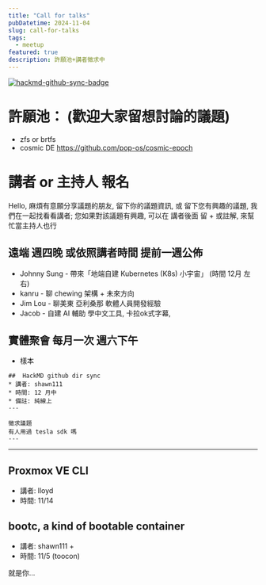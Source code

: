 ```yaml
---
title: "Call for talks"
pubDatetime: 2024-11-04
slug: call-for-talks
tags:
  - meetup
featured: true
description: 許願池+講者徵求中
---
```


[![hackmd-github-sync-badge](https://hackmd.io/0oDa0w0ESau0Qo6kCdoPOA/badge)](https://hackmd.io/0oDa0w0ESau0Qo6kCdoPOA)

# 許願池： (歡迎大家留想討論的議題)

- zfs or brtfs
- cosmic DE https://github.com/pop-os/cosmic-epoch

# 講者 or 主持人 報名

Hello, 麻煩有意願分享議題的朋友, 留下你的議題資訊, 或 留下您有興趣的議題, 我們在一起找看看講者; 您如果對該議題有興趣, 可以在 講者後面 留 + 或註解, 來幫忙當主持人也行

## 遠端 週四晚 或依照講者時間 提前一週公佈

- Johnny Sung - 帶來「地端自建 Kubernetes (K8s) 小宇宙」 (時間 12月 左右)
- kanru - 聊 chewing 架構 + 未來方向
- Jim Lou - 聊美東 亞利桑那 軟體人員開發經驗
- Jacob - 自建 AI 輔助 學中文工具, 卡拉ok式字幕,

## 實體聚會 每月一次 週六下午

- 樣本

```
##  HackMD github dir sync
* 講者: shawn111
* 時間: 12 月中
* 備註: 純線上
---
```

```
徵求議題
有人用過 tesla sdk 嗎
---
```

---

## Proxmox VE CLI

- 講者: lloyd
- 時間: 11/14

## bootc, a kind of bootable container

- 講者: shawn111 +
- 時間: 11/5 (toocon)

就是你...
